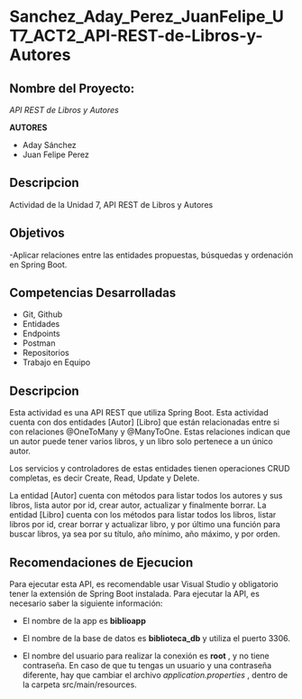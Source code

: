 # Sanchez_Aday_Perez_JuanFelipe_UT7_ACT2_API-REST-de-Libros-y-Autores

##  Nombre del Proyecto:

*API REST de Libros y Autores*

**AUTORES**
- Aday Sánchez
- Juan Felipe Perez

## Descripcion

Actividad de la Unidad 7, API REST de Libros y Autores

## Objetivos

 -Aplicar relaciones entre las entidades propuestas, búsquedas y ordenación en Spring Boot.

## Competencias Desarrolladas
- Git, Github
- Entidades
- Endpoints
- Postman
- Repositorios
- Trabajo en Equipo

## Descripcion
Esta actividad es una API REST que utiliza Spring Boot. Esta actividad cuenta con dos entidades [Autor] [Libro] que están relacionadas entre si con relaciones @OneToMany y @ManyToOne. Estas relaciones indican que un autor puede tener varios libros, y un libro solo pertenece a un único autor.

Los servicios y controladores de estas entidades tienen operaciones CRUD completas, es decir Create, Read, Update y Delete. 

La entidad [Autor] cuenta con métodos para listar todos los autores y sus libros, lista autor por id, crear autor, actualizar y finalmente borrar.
La entidad [Libro] cuenta con los métodos para listar todos los libros, listar libros por id, crear borrar y actualizar libro, y por último una función para buscar libros, ya sea por su título, año mínimo, año máximo, y por orden.




## Recomendaciones de Ejecucion

Para ejecutar esta API, es recomendable usar Visual Studio y obligatorio tener la extensión de Spring Boot instalada. Para ejecutar la API, es necesario saber la siguiente información:
- El nombre de la app es **biblioapp**

- El nombre de la base de datos es **biblioteca_db** y utiliza el puerto 3306.

- El nombre del usuario para realizar la conexión es **root** , y no tiene contraseña. En caso de que tu tengas un usuario y una contraseña diferente, hay que cambiar el archivo *application.properties* , dentro de la carpeta src/main/resources.